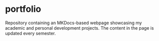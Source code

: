 # portfolio
Repository containing an MKDocs-based webpage showcasing my academic and personal development projects. The content in the page is updated every semester.
